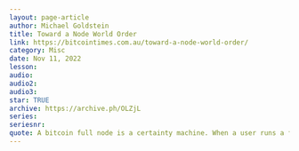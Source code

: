 ```yaml
---
layout: page-article
author: Michael Goldstein
title: Toward a Node World Order
link: https://bitcointimes.com.au/toward-a-node-world-order/
category: Misc
date: Nov 11, 2022
lesson: 
audio: 
audio2: 
audio3: 
star: TRUE
archive: https://archive.ph/OLZjL
series: 
seriesnr: 
quote: A bitcoin full node is a certainty machine. When a user runs a full node, they are granted a level of certainty about a monetary network that no human had prior to bitcoin’s existence. Every other monetary technology is riddled with uncertainties. Bitcoin fixes this.
---
```


